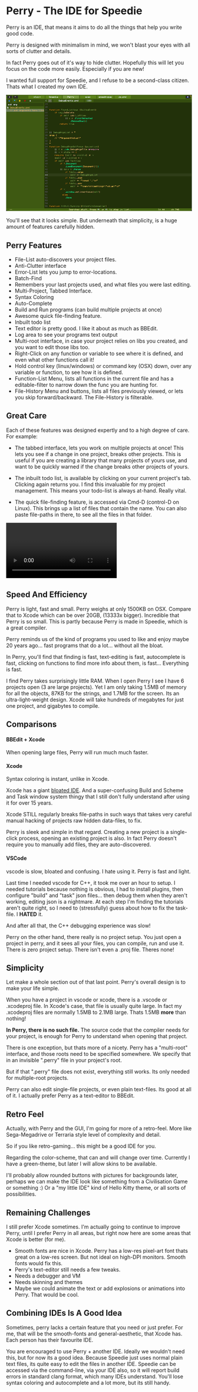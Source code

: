 # Perry - The IDE for Speedie

Perry is an IDE, that means it aims to do all the things that help you write good code.

Perry is designed with minimalism in mind, we won't blast your eyes with all sorts of clutter and details.

In fact Perry goes out of it's way to hide clutter. Hopefully this will let you focus on the code more easily. Especially if you are new!

I wanted full support for Speedie, and I refuse to be a second-class citizen. Thats what I created my own IDE.

![](perry.png)

You'll see that it looks simple. But underneath that simplicity, is a huge amount of features carefully hidden.

## Perry Features
* File-List auto-discovers your project files.
* Anti-Clutter interface
* Error-List lets you jump to error-locations.
* Batch-Find
* Remembers your last projects used, and what files you were last editing.
* Multi-Project, Tabbed Interface.
* Syntax Coloring
* Auto-Complete
* Build and Run programs (can build multiple projects at once)
* Awesome quick file-finding feature.
* Inbuilt todo list
* Text editor is pretty good. I like it about as much as BBEdit.
* Log area to see your programs text output
* Multi-root interface, in case your project relies on libs you created, and you want to edit those libs too.
* Right-Click on any function or variable to see where it is defined, and even what other functions call it!
* Hold control key (linux/windows) or command key (OSX) down, over any variable or function, to see how it is defined.
* Function-List Menu, lists all functions in the current file and has a editable-filter to narrow down the func you are hunting for.
* File-History Menu and buttons, lists all files previously viewed, or lets you skip forward/backward. The File-History is filterable.

## Great Care

Each of these features was designed expertly and to a high degree of care. For example:

* The tabbed interface, lets you work on multiple projects at once! This lets you see if a change in one project, breaks other projects. This is useful if you are creating a library that many projects of yours use, and want to be quickly warned if the change breaks other projects of yours.

* The inbuilt todo list, is available by clicking on your current project's tab. Clicking again returns you. I find this invaluable for my project management. This means your todo-list is always at-hand. Really vital.

* The quick file-finding feature, is accessed via Cmd-D (control-D on Linux). This brings up a list of files that contain the name. You can also paste file-paths in there, to see all the files in that folder.


![](bananas.mov)

## Speed And Efficiency

Perry is light, fast and small. Perry weighs at only 1500KB on OSX. Compare that to Xcode which can be over 20GB, (13333x bigger). Incredible that Perry is so small. This is partly because Perry is made in Speedie, which is a great compiler.

Perry reminds us of the kind of programs you used to like and enjoy maybe 20 years ago... fast programs that do a lot... without all the bloat.

In Perry, you'll find that finding is fast, text-editing is fast, autocomplete is fast, clicking on functions to find more info about them, is fast... Everything is fast.

I find Perry takes surprisingly little RAM. When I open Perry I see I have 6 projects open (3 are large projects). Yet I am only taking 1.5MB of memory for all the objects, 87KB for the strings, and 1.7MB for the screen. Its an ultra-light-weight design. Xcode will take hundreds of megabytes for just one project, and gigabytes to compile.

## Comparisons

#### BBEdit + Xcode

When opening large files, Perry will run much much faster.

#### Xcode

Syntax coloring is instant, unlike in Xcode.

Xcode has a giant [bloated IDE](https://www.google.com/search?q=xcode+bloated). And a super-confusing Build and Scheme and Task window system thingy that I still don't fully understand after using it for over 15 years.

Xcode STILL regularly breaks file-paths in such ways that takes very careful manual hacking of projects raw hidden data-files, to fix.

Perry is sleek and simple in that regard. Creating a new project is a single-click process, opening an existing project is also. In fact Perry doesn't require you to manually add files, they are auto-discovered.


#### VSCode
vscode is slow, bloated and confusing. I hate using it. Perry is fast and light.

Last time I needed vscode for C++, it took me over an hour to setup. I needed tutorials because nothing is obvious, I had to install plugins, then configure "build" and "task" json files... then debug them when they aren't working, editing json is a nightmare. At each step I'm finding the tutorials aren't quite right, so I need to (stressfully) guess about how to fix the task-file. I **HATED** it.

And after all that, the C++ debugging experience was slow!

Perry on the other hand, there really is no project setup. You just open a project in perry, and it sees all your files, you can compile, run and use it. There is zero project setup. There isn't even a .proj file. Theres none!


## Simplicity

Let make a whole section out of that last point. Perry's overall design is to make your life simple.

When you have a project in vscode or xcode, there is a .vscode or .xcodeproj file. In Xcode's case, that file is usually quite large.  In fact my .xcodeproj files are normally 1.5MB to 2.1MB large. Thats 1.5MB **more** than nothing!

**In Perry, there is no such file.** The source code that the compiler needs for your project, is enough for Perry to understand when opening that project.

There is one exception, but thats more of a nicety. Perry has a "multi-root" interface, and those roots need to be specified somewhere. We specify that in an invisible ".perry" file in your project's root.

But if that ".perry" file does not exist, everything still works. Its only needed for multiple-root projects.

Perry can also edit single-file projects, or even plain text-files. Its good at all of it. I actually prefer Perry as a text-editor to BBEdit.

## Retro Feel
Actually, with Perry and the GUI, I'm going for more of a retro-feel. More like Sega-Megadrive or Terraria style level of complexity and detail.

So if you like retro-gaming... this might be a good IDE for you.

Regarding the color-scheme, that can and will change over time. Currently I have a green-theme, but later I will allow skins to be available.

I'll probably allow rounded buttons with pictures for backgrounds later, perhaps we can make the IDE look like something from a Civilisation Game or something :) Or a "my little IDE" kind of Hello Kitty theme, or all sorts of possibilities.

## Remaining Challenges
I still prefer Xcode sometimes. I'm actually going to continue to improve Perry, until I prefer Perry in all areas, but right now here are some areas that Xcode is better (for me).

* Smooth fonts are nice in Xcode. Perry has a low-res pixel-art font thats great on a low-res screen. But not ideal on high-DPI monitors. Smooth fonts would fix this.
* Perry's text-editor still needs a few tweaks.
* Needs a debugger and VM
* Needs skinning and themes
* Maybe we could animate the text or add explosions or animations into Perry. That would be cool.

## Combining IDEs Is A Good Idea

Sometimes, perry lacks a certain feature that you need or just prefer. For me, that will be the smooth-fonts and general-aesthetic, that Xcode has. Each person has their favourite IDE.

You are encouraged to use Perry + another IDE. Ideally we wouldn't need this, but for now its a good idea. Because Speedie just uses normal plain text files, its quite easy to edit the files in another IDE. Speedie can be accessed via the command-line, via your IDE also, so it will report build errors in standard clang format, which many IDEs understand. You'll lose syntax coloring and autocomplete and a lot more, but its still handy.
